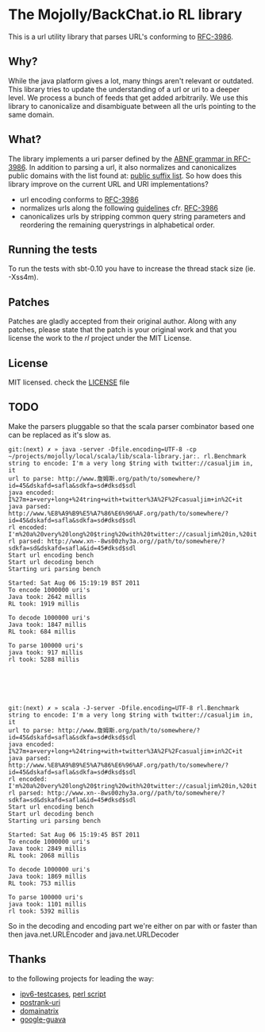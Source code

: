 # The Mojolly/BackChat.io RL library

This is a url utility library that parses URL's conforming to [RFC-3986](http://tools.ietf.org/html/rfc3986).

## Why?
While the java platform gives a lot, many things aren't relevant or outdated. This library tries to update the understanding of a url or uri to a deeper level. We process a bunch of feeds that get added arbitrarily. We use this library to canonicalize and disambiguate between all the urls pointing to the same domain.

## What?
The library implements a uri parser defined by the [ABNF grammar in RFC-3986](http://tools.ietf.org/html/rfc3986#appendix-A).
In addition to parsing a url, it also normalizes and canonicalizes public domains with the list found at: [public suffix list](http://publicsuffix.org/).
So how does this library improve on the current URL and URI implementations?  

*  url encoding conforms to [RFC-3986](http://tools.ietf.org/html/rfc3986)  
*  normalizes urls along the following [guidelines](http://en.wikipedia.org/wiki/URL_normalization) cfr. [RFC-3986](http://tools.ietf.org/html/rfc3986)  
*  canonicalizes urls by stripping common query string parameters and reordering the remaining querystrings in alphabetical order.

## Running the tests
To run the tests with sbt-0.10 you have to increase the thread stack size (ie. -Xss4m).

## Patches
Patches are gladly accepted from their original author. Along with any patches, please state that the patch is your original work and that you license the work to the *rl* project under the MIT License.

## License
MIT licensed. check the [LICENSE](https://github.com/mojolly/rl/blob/master/LICENSE) file

## TODO
Make the parsers pluggable so that the scala parser combinator based one can be replaced as it's slow as.

```
git:(next) ✗ » java -server -Dfile.encoding=UTF-8 -cp ~/projects/mojolly/local/scala/lib/scala-library.jar:. rl.Benchmark
string to encode: I'm a very long $tring with twitter://casualjim in, it
url to parse: http://www.詹姆斯.org/path/to/somewhere/?id=45&dskafd=safla&sdkfa=sd#dksd$sdl
java encoded: I%27m+a+very+long+%24tring+with+twitter%3A%2F%2Fcasualjim+in%2C+it
java parsed: http://www.%E8%A9%B9%E5%A7%86%E6%96%AF.org/path/to/somewhere/?id=45&dskafd=safla&sdkfa=sd#dksd$sdl
rl encoded: I'm%20a%20very%20long%20$tring%20with%20twitter://casualjim%20in,%20it
rl parsed: http://www.xn--8ws00zhy3a.org//path/to/somewhere/?sdkfa=sd&dskafd=safla&id=45#dksd$sdl
Start url encoding bench
Start url decoding bench
Starting uri parsing bench

Started: Sat Aug 06 15:19:19 BST 2011
To encode 1000000 uri's
Java took: 2642 millis
RL took: 1919 millis

To decode 1000000 uri's
Java took: 1847 millis
RL took: 684 millis

To parse 100000 uri's
java took: 917 millis
rl took: 5288 millis






git:(next) ✗ » scala -J-server -Dfile.encoding=UTF-8 rl.Benchmark
string to encode: I'm a very long $tring with twitter://casualjim in, it
url to parse: http://www.詹姆斯.org/path/to/somewhere/?id=45&dskafd=safla&sdkfa=sd#dksd$sdl
java encoded: I%27m+a+very+long+%24tring+with+twitter%3A%2F%2Fcasualjim+in%2C+it
java parsed: http://www.%E8%A9%B9%E5%A7%86%E6%96%AF.org/path/to/somewhere/?id=45&dskafd=safla&sdkfa=sd#dksd$sdl
rl encoded: I'm%20a%20very%20long%20$tring%20with%20twitter://casualjim%20in,%20it
rl parsed: http://www.xn--8ws00zhy3a.org//path/to/somewhere/?sdkfa=sd&dskafd=safla&id=45#dksd$sdl
Start url encoding bench
Start url decoding bench
Starting uri parsing bench

Started: Sat Aug 06 15:19:45 BST 2011
To encode 1000000 uri's
Java took: 2849 millis
RL took: 2068 millis

To decode 1000000 uri's
Java took: 1869 millis
RL took: 753 millis

To parse 100000 uri's
java took: 1101 millis
rl took: 5392 millis
```

So in the decoding and encoding part we're either on par with or faster than then java.net.URLEncoder and java.net.URLDecoder

## Thanks

to the following projects for leading the way:  

*  [ipv6-testcases](http://forums.dartware.com/viewtopic.php?t=452), [perl script](http://download.dartware.com/thirdparty/test-ipv6-regex.pl)
*  [postrank-uri](https://github.com/postrank-labs/postrank-uri)  
*  [domainatrix](https://github.com/pauldix/domainatrix)  
*  [google-guava](http://code.google.com/p/guava-libraries/)  
